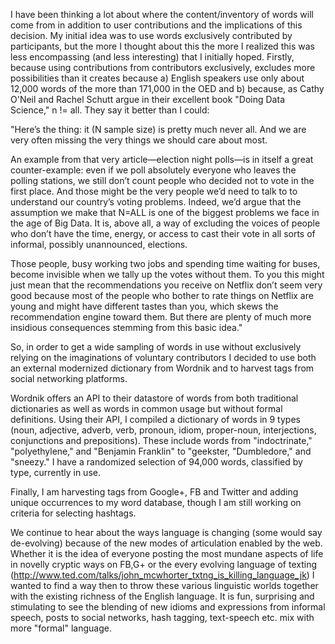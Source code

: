 I have been thinking a lot about where the content/inventory of words will come from in addition to user contributions and the implications of this decision.  My initial idea was to use words exclusively contributed by participants, but the more I thought about this the more I realized this was less encompassing (and less interesting) that I initially hoped.  Firstly, because using contributions from contributors exclusively, excludes more possibilities than it creates because a) English speakers use only about 12,000 words of the more than 171,000 in the OED and b) because, as Cathy O'Neil and Rachel Schutt argue in their excellent book "Doing Data Science," n != all.  They say it better than I could: 


"Here’s the thing: it (N sample size) is pretty much never all. And we are very oftenmissing the very things we should care about most.An example from that very article—election night polls—is in itself agreat counter-example: even if we poll absolutely everyone who leavesthe polling stations, we still don’t count people who decided not to votein the first place. And those might be the very people we’d need to talkto to understand our country’s voting problems.Indeed, we’d argue that the assumption we make that N=ALL is oneof the biggest problems we face in the age of Big Data. It is, above all,a way of excluding the voices of people who don’t have the time, energy,or access to cast their vote in all sorts of informal, possibly unannounced,elections.
Those people, busy working two jobs and spending time waiting forbuses, become invisible when we tally up the votes without them. Toyou this might just mean that the recommendations you receive onNetflix don’t seem very good because most of the people who botherto rate things on Netflix are young and might have different tastes thanyou, which skews the recommendation engine toward them. But thereare plenty of much more insidious consequences stemming from thisbasic idea."


So, in order to get a wide sampling of words in use without exclusively relying on the imaginations of voluntary contributors I decided to use both an external modernized dictionary from Wordnik and to harvest tags from social networking platforms.   

Wordnik offers an API to their datastore of words from both traditional dictionaries as well as words in common usage but without formal definitions.  Using their API, I compiled a dictionary of words in 9 types (noun, adjective, adverb, verb, pronoun, idiom, proper-noun, interjections, conjunctions and prepositions).  These include words from "indoctrinate," "polyethylene," and "Benjamin Franklin" to "geekster, "Dumbledore," and "sneezy."  I have a randomized selection of 94,000 words, classified by type, currently in use.  

Finally, I am harvesting tags from Google+, FB and Twitter and adding unique occurrences to my word database, though I am still working on criteria for selecting hashtags.  

We continue to hear about the ways language is changing (some would say de-evolving) because of the new modes of articulation enabled by the web.  Whether it is the idea of everyone posting the most mundane aspects of life in novelly cryptic ways on FB,G+ or the every evolving language of texting (http://www.ted.com/talks/john_mcwhorter_txtng_is_killing_language_jk)  I wanted to find a way then to throw these various linguistic worlds together with the existing richness of the English language. It is fun, surprising and stimulating to see the blending of new idioms and expressions from informal speech, posts to social networks, hash tagging, text-speech etc. mix with more "formal" language. 

